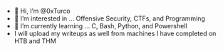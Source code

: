 - 👋 Hi, I’m @0xTurco
- 👀 I’m interested in ... Offensive Security, CTFs, and Programming
- 🌱 I’m currently learning ... C, Bash, Python, and Powershell
- I will upload my writeups as well from machines I have completed on HTB and THM 


<!---
0xTurco/0xTurco is a ✨ special ✨ repository because its `README.md` (this file) appears on your GitHub profile.
You can click the Preview link to take a look at your changes.
--->
